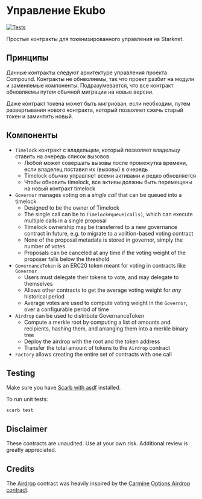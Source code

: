 # Управление Ekubo

[![Tests](https://github.com/EkuboProtocol/governance/actions/workflows/test.yaml/badge.svg)](https://github.com/EkuboProtocol/governance/actions/workflows/test.yaml)

Простые контракты для токенизированного управления на Starknet.

## Принципы

Данные контракты следуют архитектуре управления проекта Compound.
Контракты не обнволяемы, так что проект разбит на модули и заменяемые компоненты.
Подразумевается, что все контракт обновляемы путем обычной миграции на новые версии.

Даже контракт токена может быть мигриован, если необходим, путем развертывания нового контракта, который позволяет сжечь старый токен и заминтить новый.

## Компоненты

- `Timelock` контракт с владельцем, который позволяет владельцу ставить на очередь список вызовов
    - Любой может совершать вызовы после промежутка времени, если владелец поставил их (вызовы) в очередь
    - Timelock обычно управляет всеми активами и редко обновляется
    - Чтобы обновить timelock, все активы должны быть перемещены на новый контракт timelock
- `Governor` manages voting on a _single call_ that can be queued into a timelock
    - Designed to be the owner of Timelock
    - The single call can be to `Timelock#queue(calls)`, which can execute multiple calls in a single proposal
    - Timelock ownership may be transferred to a new governance contract in future, e.g. to migrate to a volition-based voting contract
    - None of the proposal metadata is stored in governor, simply the number of votes
    - Proposals can be canceled at any time if the voting weight of the proposer falls below the threshold
- `GovernanceToken` is an ERC20 token meant for voting in contracts like `Governor`
    - Users must delegate their tokens to vote, and may delegate to themselves
    - Allows other contracts to get the average voting weight for *any* historical period
    - Average votes are used to compute voting weight in the `Governor`, over a configurable period of time
- `Airdrop` can be used to distribute GovernanceToken
    - Compute a merkle root by computing a list of amounts and recipients, hashing them, and arranging them into a merkle binary tree
    - Deploy the airdrop with the root and the token address
    - Transfer the total amount of tokens to the `Airdrop` contract
- `Factory` allows creating the entire set of contracts with one call

## Testing

Make sure you have [Scarb with asdf](https://docs.swmansion.com/scarb/download#install-via-asdf) installed.

To run unit tests:

```
scarb test
```

## Disclaimer

These contracts are unaudited. Use at your own risk. Additional review is greatly appreciated.

## Credits

The [Airdrop](./src/airdrop.cairo) contract was heavily inspired by the [Carmine Options Airdrop contract](https://github.com/CarmineOptions/governance/blob/master/src/airdrop.cairo).
